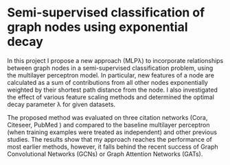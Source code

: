 # Semi-supervised classification of graph nodes using exponential decay

In this project I propose a new approach (MLPλ) to incorporate relationships between graph nodes
in a semi-supervised classification problem, using the multilayer perceptron model. In particular,
new features of a node are calculated as a sum of contributions from all other nodes exponentially
weighted by their shortest path distance from the node. I also investigated the effect of various
feature scaling methods and determined the optimal decay parameter λ for given datasets.

The proposed method was evaluated on three citation networks (Cora, Citeseer, PubMed ) and
compared to the baseline multilayer perceptron (when training examples were treated as independent)
and other previous studies. The results show that my approach reaches the performance of most
earlier methods, however, it falls behind the recent success of Graph Convolutional Networks (GCNs)
or Graph Attention Networks (GATs).
